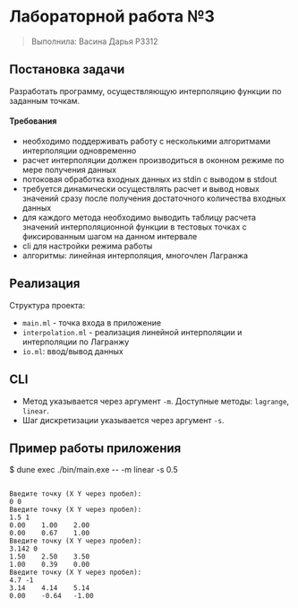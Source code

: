 # Лабораторной работа №3

> Выполнила: Васина Дарья P3312

## Постановка задачи

Разработать программу, осуществляющую интерполяцию функции по заданным точкам. 

#### Требования

- необходимо поддерживать работу с несколькими алгоритмами интерполяции одновременно
- расчет интерполяции должен производиться в оконном режиме по мере получения данных
- потоковая обработка входных данных из stdin с выводом в stdout
- требуется динамически осуществлять расчет и вывод новых значений сразу после получения достаточного количества входных данных
- для каждого метода необходимо выводить таблицу расчета значений интерполяционной функции в тестовых точках с фиксированным шагом на данном интервале
- cli для настройки режима работы
- алгоритмы: линейная интерполяция, многочлен Лагранжа

## Реализация

Структура проекта:

- `main.ml` - точка входа в приложение
- `interpolation.ml` - реализация линейной интерполяции и интерполяции по Лагранжу
- `io.ml`: ввод/вывод данных

## CLI
- Метод указывается через аргумент `-m`. Доступные методы: `lagrange`, `linear`. 
- Шаг дискретизации указывается через аргумент `-s`.

## Пример работы приложения

$ dune exec ./bin/main.exe -- -m linear -s 0.5

```

Введите точку (X Y через пробел):  
0 0
Введите точку (X Y через пробел):
1.5 1
0.00    1.00    2.00
0.00    0.67    1.00
Введите точку (X Y через пробел):
3.142 0
1.50    2.50    3.50
1.00    0.39    0.00
Введите точку (X Y через пробел):
4.7 -1
3.14    4.14    5.14
0.00    -0.64   -1.00
```


